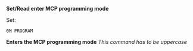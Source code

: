 __Set/Read enter MCP programming mode__

Set:

	0M PROGRAM

__Enters the MCP programming mode__ *This command has to be uppercase*
